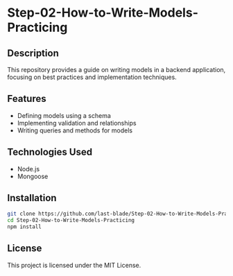 # Step-02-How-to-Write-Models-Practicing

## Description
This repository provides a guide on writing models in a backend application, focusing on best practices and implementation techniques.

## Features
- Defining models using a schema
- Implementing validation and relationships
- Writing queries and methods for models

## Technologies Used
- Node.js
- Mongoose

## Installation
```sh
git clone https://github.com/last-blade/Step-02-How-to-Write-Models-Practicing.git
cd Step-02-How-to-Write-Models-Practicing
npm install
```

## License
This project is licensed under the MIT License.

